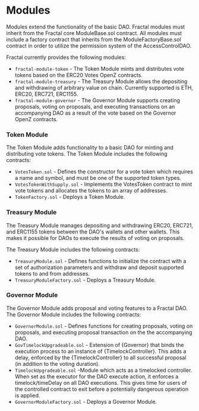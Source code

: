 # Modules

Modules extend the functionality of the basic DAO. Fractal modules must inherit from the Fractal core ModuleBase.sol contract. All modules must include a factory contract that inherits from the ModuleFactoryBase.sol contract in order to utilize the permission system of the AccessControlDAO.

Fractal currently provides the following modules:

* `fractal-module-token` - The Token Module mints and distributes vote tokens based on the ERC20 Votes OpenZ contracts.
* `fractal-module-treasury` - The Treasury Module allows the depositing and withdrawing of arbitrary value on chain. Currently supported is ETH, ERC20, ERC721, ERC1155.
* `fractal-module-governor` - The Governor Module supports creating proposals, voting on proposals, and executing transactions on an accompanying DAO as a result of the vote based on the Governor OpenZ contracts.

### Token Module

The Token Module adds functionality to a basic DAO for minting and distributing vote tokens. The Token Module includes the following contracts:

* `VotesToken.sol` - Defines the constructor for a vote token which requires a name and symbol, and must be one of the supported token types.
* `VotesTokenWithSupply.sol` - Implements the VotesToken contract to mint vote tokens and allocates the tokens to an array of addresses.
* `TokenFactory.sol` - Deploys a Token Module.

### Treasury Module

The Treasury Module manages depositing and withdrawing ERC20, ERC721, and ERC1155 tokens between the DAO's wallets and other wallets. This makes it possible for DAOs to execute the results of voting on proposals.

The Treasury Module includes the following contracts:

* `TreasuryModule.sol` - Defines functions to initialize the contract with a set of authorization parameters and withdraw and deposit supported tokens to and from addresses.
* `TreasuryModuleFactory.sol` - Deploys a Treasury Module.

### Governor Module

The Governor Module adds proposal and voting features to a Fractal DAO. The Governor Module includes the following contracts:

* `GovernorModule.sol` - Defines functions for creating proposals, voting on proposals, and executing proposal transaction on the the accompanying DAO.
* &#x20;`GovTimelockUpgradeable.sol` - Extension of {Governor} that binds the execution process to an instance of {TimelockController}. This adds a delay, enforced by the {TimelockController} to all successful proposal (in addition to the voting duration).
* `TimelockUpgradeable.sol` -Module which acts as a timelocked controller. When set as the executor for the DAO execute action, it enforces a timelock/timeDelay on all DAO executions. This gives time for users of the controlled contract to exit before a potentially dangerous operation is applied.
* `GovernorModuleFactory.sol` - Deploys a Governor Module.
